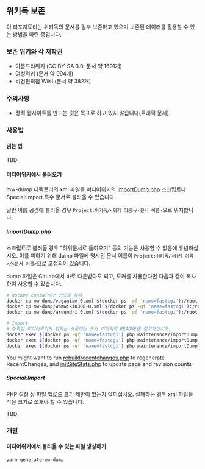 ## 위키독 보존

이 리포지토리는 위키독의 문서를 일부 보존하고 있으며 보존된 데이터를 활용할 수 있는 방법을 마련 중입니다.

### 보존 위키와 각 저작권

- 아름드리위키 (CC BY-SA 3.0, 문서 약 1691개)
- 여성위키 (문서 약 994개)
- 비건편의점 WiKi (문서 약 382개)

### 주의사항

- 정적 웹사이트를 만드는 것은 목표로 하고 있지 않습니다(트래픽 문제).

### 사용법

#### 읽는 법

TBD

#### 미디어위키에서 불러오기

mw-dump 디렉토리의 xml 파일을 미디어위키의 [ImportDump.php] 스크립트나 Special:Import 특수 문서로 불러올 수 있습니다.

일반 이름 공간에 불러올 경우 `Project:위키독/<위키 이름>/<문서 이름>`으로 위치합니다.

##### ImportDump.php

스크립트로 불러올 경우 "하위문서로 들여오기" 등의 기능은 사용할 수 없음에 유념하십시오. 이를 피하기 위해 dump 파일에 명시된 문서 이름이 `Project:위키독/<위키 이름>/<문서 이름>`으로 고정되어 있습니다.

dump 파일은 GitLab에서 바로 다운받아도 되고, 도커를 사용한다면 다음과 같이 복사하여 사용할 수 있습니다.

```sh
# Docker container 안으로 복사
docker cp mw-dump/veganism-0.xml $(docker ps -qf 'name=fastcgi'):/root
docker cp mw-dump/womwiki0308-0.xml $(docker ps -qf 'name=fastcgi'):/root
docker cp mw-dump/areumdri-0.xml $(docker ps -qf 'name=fastcgi'):/root

# Import
# 정확한 미디어위키의 위치는 사용하는 도커 이미지의 README를 참고하십시오.
docker exec $(docker ps -qf 'name=fastcgi') php maintenance/importDump.php --username-prefix='veganism' /root/veganism-0.xml
docker exec $(docker ps -qf 'name=fastcgi') php maintenance/importDump.php --username-prefix='womwiki0308' /root/womwiki0308-0.xml
docker exec $(docker ps -qf 'name=fastcgi') php maintenance/importDump.php --username-prefix='areumdri' /root/areumdri-0.xml
```

You might want to run [rebuildrecentchanges.php] to regenerate RecentChanges, and [initSiteStats.php] to update page and revision counts

##### Special:Import

PHP 설정 상 파일 업로드 크기 제한이 있는지 살피십시오. 실패하는 경우 xml 파일을 작은 크기로 쪼개야 할 수 있습니다.

TBD

### 개발

#### 미디어위키에서 불러올 수 있는 파일 생성하기

```
yarn generate-mw-dump
```

[importdump.php]: https://www.mediawiki.org/wiki/Special:MyLanguage/Manual:ImportDump.php
[rebuildrecentchanges.php]: https://www.mediawiki.org/wiki/Special:MyLanguage/Manual:rebuildrecentchanges.php
[initsitestats.php]: https://www.mediawiki.org/wiki/Special:MyLanguage/Manual:initSiteStats.php
